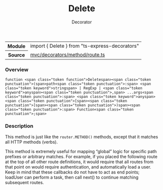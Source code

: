 <header class="symbol-info-header">    <h1 id="delete">Delete</h1>    <label class="symbol-info-type-label decorator">Decorator</label>      </header>
<section class="symbol-info">      <table class="is-full-width">        <tbody>        <tr>          <th>Module</th>          <td>            <div class="lang-typescript">                <span class="token keyword">import</span> { Delete }                 <span class="token keyword">from</span>                 <span class="token string">"ts-express-decorators"</span>                            </div>          </td>        </tr>        <tr>          <th>Source</th>          <td>            <a href="https://romakita.github.io/ts-express-decorators/#//blob/v2.3.8/src/mvc/decorators/method/route.ts#L0-L0">                mvc/decorators/method/route.ts            </a>        </td>        </tr>                </tbody>      </table>    </section>

### Overview

<pre><code class="typescript-lang"><a href="#api/common/mvc/"><span class="token"></span></a>function<a href="#api/common/mvc/"><span class="token"></span></a> <<a href="#api/common/mvc/"><span class="token"></span></a>span<a href="#api/common/mvc/"><span class="token"></span></a> <a href="#api/common/mvc/"><span class="token"></span></a>class<a href="#api/common/mvc/"><span class="token"></span></a>="<a href="#api/common/mvc/"><span class="token"></span></a>token<a href="#api/common/mvc/"><span class="token"></span></a> <a href="#api/common/mvc/"><span class="token"></span></a>function<a href="#api/common/mvc/"><span class="token"></span></a>"><a href="#api/common/mvc/"><span class="token"></span></a>Delete<a href="#api/common/mvc/"><span class="token"></span></a></<a href="#api/common/mvc/"><span class="token"></span></a>span<a href="#api/common/mvc/"><span class="token"></span></a>><<a href="#api/common/mvc/"><span class="token"></span></a>span<a href="#api/common/mvc/"><span class="token"></span></a> <a href="#api/common/mvc/"><span class="token"></span></a>class<a href="#api/common/mvc/"><span class="token"></span></a>="<a href="#api/common/mvc/"><span class="token"></span></a>token<a href="#api/common/mvc/"><span class="token"></span></a> <a href="#api/common/mvc/"><span class="token"></span></a>punctuation<a href="#api/common/mvc/"><span class="token"></span></a>">(</<a href="#api/common/mvc/"><span class="token"></span></a>span<a href="#api/common/mvc/"><span class="token"></span></a>><a href="#api/common/mvc/"><span class="token"></span></a>path<a href="#api/common/mvc/"><span class="token"></span></a><<a href="#api/common/mvc/"><span class="token"></span></a>span<a href="#api/common/mvc/"><span class="token"></span></a> <a href="#api/common/mvc/"><span class="token"></span></a>class<a href="#api/common/mvc/"><span class="token"></span></a>="<a href="#api/common/mvc/"><span class="token"></span></a>token<a href="#api/common/mvc/"><span class="token"></span></a> <a href="#api/common/mvc/"><span class="token"></span></a>punctuation<a href="#api/common/mvc/"><span class="token"></span></a>">:</<a href="#api/common/mvc/"><span class="token"></span></a>span<a href="#api/common/mvc/"><span class="token"></span></a>> <<a href="#api/common/mvc/"><span class="token"></span></a>span<a href="#api/common/mvc/"><span class="token"></span></a> <a href="#api/common/mvc/"><span class="token"></span></a>class<a href="#api/common/mvc/"><span class="token"></span></a>="<a href="#api/common/mvc/"><span class="token"></span></a>token<a href="#api/common/mvc/"><span class="token"></span></a> <a href="#api/common/mvc/"><span class="token"></span></a>keyword<a href="#api/common/mvc/"><span class="token"></span></a>"><a href="#api/common/mvc/"><span class="token"></span></a>string<a href="#api/common/mvc/"><span class="token"></span></a></<a href="#api/common/mvc/"><span class="token"></span></a>span<a href="#api/common/mvc/"><span class="token"></span></a>> | <a href="#api/common/mvc/"><span class="token"></span></a>RegExp<a href="#api/common/mvc/"><span class="token"></span></a> | <<a href="#api/common/mvc/"><span class="token"></span></a>span<a href="#api/common/mvc/"><span class="token"></span></a> <a href="#api/common/mvc/"><span class="token"></span></a>class<a href="#api/common/mvc/"><span class="token"></span></a>="<a href="#api/common/mvc/"><span class="token"></span></a>token<a href="#api/common/mvc/"><span class="token"></span></a> <a href="#api/common/mvc/"><span class="token"></span></a>keyword<a href="#api/common/mvc/"><span class="token"></span></a>"><a href="#api/common/mvc/"><span class="token"></span></a>any<a href="#api/common/mvc/"><span class="token"></span></a></<a href="#api/common/mvc/"><span class="token"></span></a>span<a href="#api/common/mvc/"><span class="token"></span></a>><<a href="#api/common/mvc/"><span class="token"></span></a>span<a href="#api/common/mvc/"><span class="token"></span></a> <a href="#api/common/mvc/"><span class="token"></span></a>class<a href="#api/common/mvc/"><span class="token"></span></a>="<a href="#api/common/mvc/"><span class="token"></span></a>token<a href="#api/common/mvc/"><span class="token"></span></a> <a href="#api/common/mvc/"><span class="token"></span></a>punctuation<a href="#api/common/mvc/"><span class="token"></span></a>">,</<a href="#api/common/mvc/"><span class="token"></span></a>span<a href="#api/common/mvc/"><span class="token"></span></a>> ...<a href="#api/common/mvc/"><span class="token"></span></a>args<a href="#api/common/mvc/"><span class="token"></span></a><<a href="#api/common/mvc/"><span class="token"></span></a>span<a href="#api/common/mvc/"><span class="token"></span></a> <a href="#api/common/mvc/"><span class="token"></span></a>class<a href="#api/common/mvc/"><span class="token"></span></a>="<a href="#api/common/mvc/"><span class="token"></span></a>token<a href="#api/common/mvc/"><span class="token"></span></a> <a href="#api/common/mvc/"><span class="token"></span></a>punctuation<a href="#api/common/mvc/"><span class="token"></span></a>">:</<a href="#api/common/mvc/"><span class="token"></span></a>span<a href="#api/common/mvc/"><span class="token"></span></a>> <<a href="#api/common/mvc/"><span class="token"></span></a>span<a href="#api/common/mvc/"><span class="token"></span></a> <a href="#api/common/mvc/"><span class="token"></span></a>class<a href="#api/common/mvc/"><span class="token"></span></a>="<a href="#api/common/mvc/"><span class="token"></span></a>token<a href="#api/common/mvc/"><span class="token"></span></a> <a href="#api/common/mvc/"><span class="token"></span></a>keyword<a href="#api/common/mvc/"><span class="token"></span></a>"><a href="#api/common/mvc/"><span class="token"></span></a>any<a href="#api/common/mvc/"><span class="token"></span></a></<a href="#api/common/mvc/"><span class="token"></span></a>span<a href="#api/common/mvc/"><span class="token"></span></a>><<a href="#api/common/mvc/"><span class="token"></span></a>span<a href="#api/common/mvc/"><span class="token"></span></a> <a href="#api/common/mvc/"><span class="token"></span></a>class<a href="#api/common/mvc/"><span class="token"></span></a>="<a href="#api/common/mvc/"><span class="token"></span></a>token<a href="#api/common/mvc/"><span class="token"></span></a> <a href="#api/common/mvc/"><span class="token"></span></a>punctuation<a href="#api/common/mvc/"><span class="token"></span></a>">[</<a href="#api/common/mvc/"><span class="token"></span></a>span<a href="#api/common/mvc/"><span class="token"></span></a>><<a href="#api/common/mvc/"><span class="token"></span></a>span<a href="#api/common/mvc/"><span class="token"></span></a> <a href="#api/common/mvc/"><span class="token"></span></a>class<a href="#api/common/mvc/"><span class="token"></span></a>="<a href="#api/common/mvc/"><span class="token"></span></a>token<a href="#api/common/mvc/"><span class="token"></span></a> <a href="#api/common/mvc/"><span class="token"></span></a>punctuation<a href="#api/common/mvc/"><span class="token"></span></a>">]</<a href="#api/common/mvc/"><span class="token"></span></a>span<a href="#api/common/mvc/"><span class="token"></span></a>><<a href="#api/common/mvc/"><span class="token"></span></a>span<a href="#api/common/mvc/"><span class="token"></span></a> <a href="#api/common/mvc/"><span class="token"></span></a>class<a href="#api/common/mvc/"><span class="token"></span></a>="<a href="#api/common/mvc/"><span class="token"></span></a>token<a href="#api/common/mvc/"><span class="token"></span></a> <a href="#api/common/mvc/"><span class="token"></span></a>punctuation<a href="#api/common/mvc/"><span class="token"></span></a>">)</<a href="#api/common/mvc/"><span class="token"></span></a>span<a href="#api/common/mvc/"><span class="token"></span></a>><<a href="#api/common/mvc/"><span class="token"></span></a>span<a href="#api/common/mvc/"><span class="token"></span></a> <a href="#api/common/mvc/"><span class="token"></span></a>class<a href="#api/common/mvc/"><span class="token"></span></a>="<a href="#api/common/mvc/"><span class="token"></span></a>token<a href="#api/common/mvc/"><span class="token"></span></a> <a href="#api/common/mvc/"><span class="token"></span></a>punctuation<a href="#api/common/mvc/"><span class="token"></span></a>">:</<a href="#api/common/mvc/"><span class="token"></span></a>span<a href="#api/common/mvc/"><span class="token"></span></a>> <a href="#api/common/mvc/"><span class="token"></span></a>Function<a href="#api/common/mvc/"><span class="token"></span></a><<a href="#api/common/mvc/"><span class="token"></span></a>span<a href="#api/common/mvc/"><span class="token"></span></a> <a href="#api/common/mvc/"><span class="token"></span></a>class<a href="#api/common/mvc/"><span class="token"></span></a>="<a href="#api/common/mvc/"><span class="token"></span></a>token<a href="#api/common/mvc/"><span class="token"></span></a> <a href="#api/common/mvc/"><span class="token"></span></a>punctuation<a href="#api/common/mvc/"><span class="token"></span></a>">;</<a href="#api/common/mvc/"><span class="token"></span></a>span<a href="#api/common/mvc/"><span class="token"></span></a>></code></pre>

### Description

This method is just like the `router.METHOD()` methods, except that it matches all HTTP methods (verbs).

This method is extremely useful for mapping “global” logic for specific path prefixes or arbitrary matches.
For example, if you placed the following route at the top of all other route definitions, it would require that
all routes from that point on would require authentication, and automatically load a user.
Keep in mind that these callbacks do not have to act as end points; loadUser can perform a task, then call next()
to continue matching subsequent routes.
